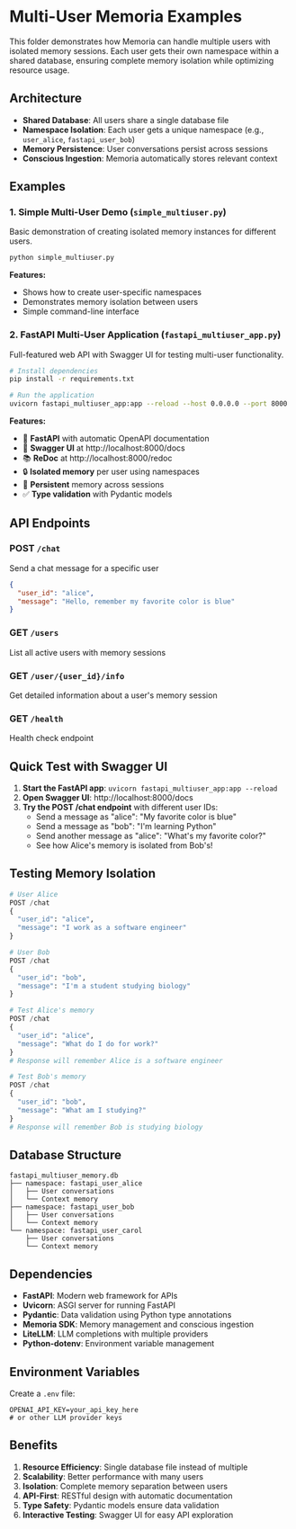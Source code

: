 # Multi-User Memoria Examples

This folder demonstrates how Memoria can handle multiple users with isolated memory sessions. Each user gets their own namespace within a shared database, ensuring complete memory isolation while optimizing resource usage.

## Architecture

- **Shared Database**: All users share a single database file
- **Namespace Isolation**: Each user gets a unique namespace (e.g., `user_alice`, `fastapi_user_bob`)
- **Memory Persistence**: User conversations persist across sessions
- **Conscious Ingestion**: Memoria automatically stores relevant context

## Examples

### 1. Simple Multi-User Demo (`simple_multiuser.py`)
Basic demonstration of creating isolated memory instances for different users.

```bash
python simple_multiuser.py
```

**Features:**
- Shows how to create user-specific namespaces
- Demonstrates memory isolation between users
- Simple command-line interface

### 2. FastAPI Multi-User Application (`fastapi_multiuser_app.py`)
Full-featured web API with Swagger UI for testing multi-user functionality.

```bash
# Install dependencies
pip install -r requirements.txt

# Run the application
uvicorn fastapi_multiuser_app:app --reload --host 0.0.0.0 --port 8000
```

**Features:**
- 🚀 **FastAPI** with automatic OpenAPI documentation
- 📖 **Swagger UI** at http://localhost:8000/docs
- 📚 **ReDoc** at http://localhost:8000/redoc
- 🔒 **Isolated memory** per user using namespaces
- 💾 **Persistent** memory across sessions
- ✅ **Type validation** with Pydantic models

## API Endpoints

### POST `/chat`
Send a chat message for a specific user
```json
{
  "user_id": "alice",
  "message": "Hello, remember my favorite color is blue"
}
```

### GET `/users`
List all active users with memory sessions

### GET `/user/{user_id}/info`
Get detailed information about a user's memory session

### GET `/health`
Health check endpoint

## Quick Test with Swagger UI

1. **Start the FastAPI app**: `uvicorn fastapi_multiuser_app:app --reload`
2. **Open Swagger UI**: http://localhost:8000/docs
3. **Try the POST /chat endpoint** with different user IDs:
   - Send a message as "alice": "My favorite color is blue"
   - Send a message as "bob": "I'm learning Python"
   - Send another message as "alice": "What's my favorite color?"
   - See how Alice's memory is isolated from Bob's!

## Testing Memory Isolation

```python
# User Alice
POST /chat
{
  "user_id": "alice",
  "message": "I work as a software engineer"
}

# User Bob  
POST /chat
{
  "user_id": "bob", 
  "message": "I'm a student studying biology"
}

# Test Alice's memory
POST /chat
{
  "user_id": "alice",
  "message": "What do I do for work?"
}
# Response will remember Alice is a software engineer

# Test Bob's memory
POST /chat
{
  "user_id": "bob",
  "message": "What am I studying?"
}
# Response will remember Bob is studying biology
```

## Database Structure

```
fastapi_multiuser_memory.db
├── namespace: fastapi_user_alice
│   ├── User conversations
│   └── Context memory
├── namespace: fastapi_user_bob
│   ├── User conversations  
│   └── Context memory
└── namespace: fastapi_user_carol
    ├── User conversations
    └── Context memory
```

## Dependencies

- **FastAPI**: Modern web framework for APIs
- **Uvicorn**: ASGI server for running FastAPI
- **Pydantic**: Data validation using Python type annotations
- **Memoria SDK**: Memory management and conscious ingestion
- **LiteLLM**: LLM completions with multiple providers
- **Python-dotenv**: Environment variable management

## Environment Variables

Create a `.env` file:
```env
OPENAI_API_KEY=your_api_key_here
# or other LLM provider keys
```

## Benefits

1. **Resource Efficiency**: Single database file instead of multiple
2. **Scalability**: Better performance with many users  
3. **Isolation**: Complete memory separation between users
4. **API-First**: RESTful design with automatic documentation
5. **Type Safety**: Pydantic models ensure data validation
6. **Interactive Testing**: Swagger UI for easy API exploration
